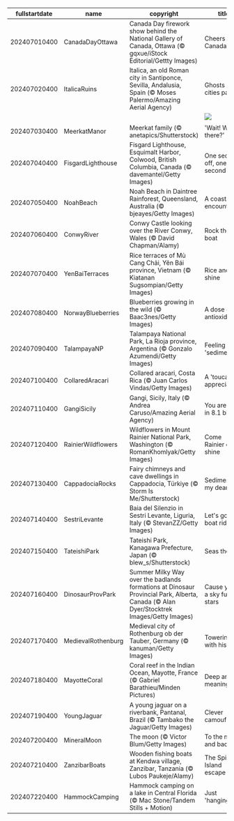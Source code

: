 |fullstartdate|name|copyright|title|image|
|--|--|--|--|--|
202407010400|CanadaDayOttawa|Canada Day firework show behind the National Gallery of Canada, Ottawa (© gqxue/iStock Editorial/Gettty Images)|Cheers to Canada!|![](/en-CA/2024/07/202407010400CanadaDayOttawa.jpg)|
202407020400|ItalicaRuins|Italica, an old Roman city in Santiponce, Sevilla, Andalusia, Spain (© Moses Palermo/Amazing Aerial Agency)|Ghosts of cities past|![](/en-CA/2024/07/202407020400ItalicaRuins.jpg)|
||||![](/en-CA/2024/07/.jpg)|
202407030400|MeerkatManor|Meerkat family (© anetapics/Shutterstock)|'Wait! Who's there?'|![](/en-CA/2024/07/202407030400MeerkatManor.jpg)|
202407040400|FisgardLighthouse|Fisgard Lighthouse, Esquimalt Harbor, Colwood, British Columbia, Canada (© davemantel/Getty Images)|One second off, one second on|![](/en-CA/2024/07/202407040400FisgardLighthouse.jpg)|
202407050400|NoahBeach|Noah Beach in Daintree Rainforest, Queensland, Australia (© bjeayes/Getty Images)|A coastal encounter|![](/en-CA/2024/07/202407050400NoahBeach.jpg)|
202407060400|ConwyRiver|Conwy Castle looking over the River Conwy, Wales (© David Chapman/Alamy)|Rock the boat|![](/en-CA/2024/07/202407060400ConwyRiver.jpg)|
202407070400|YenBaiTerraces|Rice terraces of Mù Cang Chải, Yên Bái province, Vietnam (© Kiatanan Sugsompian/Getty Images)|Rice and shine|![](/en-CA/2024/07/202407070400YenBaiTerraces.jpg)|
202407080400|NorwayBlueberries|Blueberries growing in the wild (© Baac3nes/Getty Images)|A dose of antioxidants|![](/en-CA/2024/07/202407080400NorwayBlueberries.jpg)|
202407090400|TalampayaNP|Talampaya National Park, La Rioja province, Argentina (© Gonzalo Azumendi/Getty Images)|Feeling 'sedimental'?|![](/en-CA/2024/07/202407090400TalampayaNP.jpg)|
202407100400|CollaredAracari|Collared aracari, Costa Rica (© Juan Carlos Vindas/Getty Images)|A 'toucan' of appreciation|![](/en-CA/2024/07/202407100400CollaredAracari.jpg)|
202407110400|GangiSicily|Gangi, Sicily, Italy (© Andrea Caruso/Amazing Aerial Agency)|You are one in 8.1 billion|![](/en-CA/2024/07/202407110400GangiSicily.jpg)|
202407120400|RainierWildflowers|Wildflowers in Mount Rainier National Park, Washington (© RomanKhomlyak/Getty Images)|Come Rainier or shine|![](/en-CA/2024/07/202407120400RainierWildflowers.jpg)|
202407130400|CappadociaRocks|Fairy chimneys and cave dwellings in Cappadocia, Türkiye (© Storm Is Me/Shutterstock)|Sedimentary, my dear|![](/en-CA/2024/07/202407130400CappadociaRocks.jpg)|
202407140400|SestriLevante|Baia del Silenzio in Sestri Levante, Liguria, Italy (© StevanZZ/Getty Images)|Let's go for a boat ride!|![](/en-CA/2024/07/202407140400SestriLevante.jpg)|
202407150400|TateishiPark|Tateishi Park, Kanagawa Prefecture, Japan (© blew_s/Shutterstock)|Seas the day|![](/en-CA/2024/07/202407150400TateishiPark.jpg)|
202407160400|DinosaurProvPark|Summer Milky Way over the badlands formations at Dinosaur Provincial Park, Alberta, Canada (© Alan Dyer/Stocktrek Images/Getty Images)|Cause you're a sky full of stars|![](/en-CA/2024/07/202407160400DinosaurProvPark.jpg)|
202407170400|MedievalRothenburg|Medieval city of Rothenburg ob der Tauber, Germany (© kanuman/Getty Images)|Towering with history|![](/en-CA/2024/07/202407170400MedievalRothenburg.jpg)|
202407180400|MayotteCoral|Coral reef in the Indian Ocean, Mayotte, France (© Gabriel Barathieu/Minden Pictures)|Deep and meaningful|![](/en-CA/2024/07/202407180400MayotteCoral.jpg)|
202407190400|YoungJaguar|A young jaguar on a riverbank, Pantanal, Brazil (© Tambako the Jaguar/Getty Images)|Clever camouflage|![](/en-CA/2024/07/202407190400YoungJaguar.jpg)|
202407200400|MineralMoon|The moon (© Victor Blum/Getty Images)|To the moon and back|![](/en-CA/2024/07/202407200400MineralMoon.jpg)|
202407210400|ZanzibarBoats|Wooden fishing boats at Kendwa village, Zanzibar, Tanzania (© Lubos Paukeje/Alamy)|The Spice Island escape|![](/en-CA/2024/07/202407210400ZanzibarBoats.jpg)|
202407220400|HammockCamping|Hammock camping on a lake in Central Florida (© Mac Stone/Tandem Stills + Motion)|Just 'hanging' out|![](/en-CA/2024/07/202407220400HammockCamping.jpg)|
